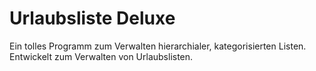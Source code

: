 # Urlaubsliste Deluxe
Ein tolles Programm zum Verwalten hierarchialer, kategorisierten Listen. Entwickelt zum Verwalten von Urlaubslisten.
